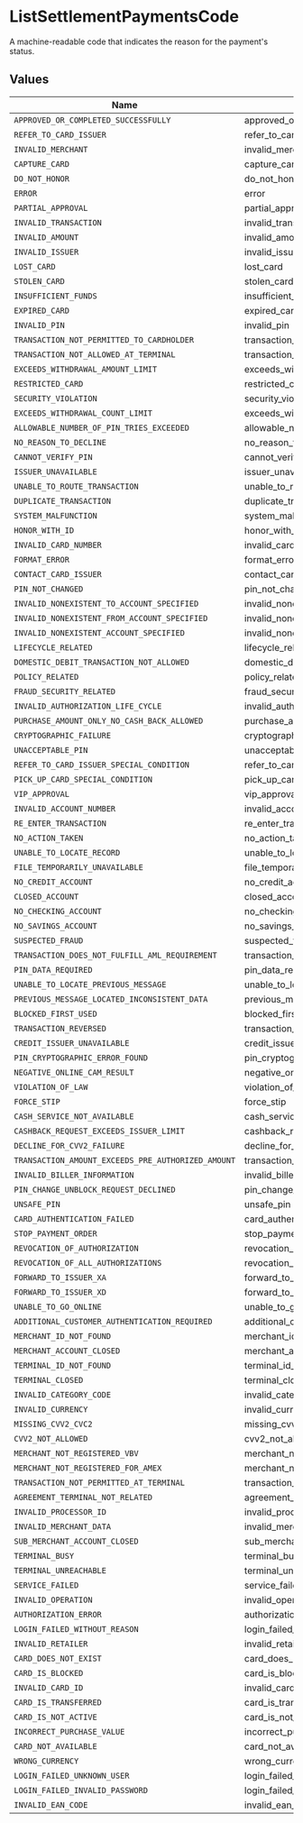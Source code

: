 # ListSettlementPaymentsCode

A machine-readable code that indicates the reason for the payment's status.


## Values

| Name                                               | Value                                              |
| -------------------------------------------------- | -------------------------------------------------- |
| `APPROVED_OR_COMPLETED_SUCCESSFULLY`               | approved_or_completed_successfully                 |
| `REFER_TO_CARD_ISSUER`                             | refer_to_card_issuer                               |
| `INVALID_MERCHANT`                                 | invalid_merchant                                   |
| `CAPTURE_CARD`                                     | capture_card                                       |
| `DO_NOT_HONOR`                                     | do_not_honor                                       |
| `ERROR`                                            | error                                              |
| `PARTIAL_APPROVAL`                                 | partial_approval                                   |
| `INVALID_TRANSACTION`                              | invalid_transaction                                |
| `INVALID_AMOUNT`                                   | invalid_amount                                     |
| `INVALID_ISSUER`                                   | invalid_issuer                                     |
| `LOST_CARD`                                        | lost_card                                          |
| `STOLEN_CARD`                                      | stolen_card                                        |
| `INSUFFICIENT_FUNDS`                               | insufficient_funds                                 |
| `EXPIRED_CARD`                                     | expired_card                                       |
| `INVALID_PIN`                                      | invalid_pin                                        |
| `TRANSACTION_NOT_PERMITTED_TO_CARDHOLDER`          | transaction_not_permitted_to_cardholder            |
| `TRANSACTION_NOT_ALLOWED_AT_TERMINAL`              | transaction_not_allowed_at_terminal                |
| `EXCEEDS_WITHDRAWAL_AMOUNT_LIMIT`                  | exceeds_withdrawal_amount_limit                    |
| `RESTRICTED_CARD`                                  | restricted_card                                    |
| `SECURITY_VIOLATION`                               | security_violation                                 |
| `EXCEEDS_WITHDRAWAL_COUNT_LIMIT`                   | exceeds_withdrawal_count_limit                     |
| `ALLOWABLE_NUMBER_OF_PIN_TRIES_EXCEEDED`           | allowable_number_of_pin_tries_exceeded             |
| `NO_REASON_TO_DECLINE`                             | no_reason_to_decline                               |
| `CANNOT_VERIFY_PIN`                                | cannot_verify_pin                                  |
| `ISSUER_UNAVAILABLE`                               | issuer_unavailable                                 |
| `UNABLE_TO_ROUTE_TRANSACTION`                      | unable_to_route_transaction                        |
| `DUPLICATE_TRANSACTION`                            | duplicate_transaction                              |
| `SYSTEM_MALFUNCTION`                               | system_malfunction                                 |
| `HONOR_WITH_ID`                                    | honor_with_id                                      |
| `INVALID_CARD_NUMBER`                              | invalid_card_number                                |
| `FORMAT_ERROR`                                     | format_error                                       |
| `CONTACT_CARD_ISSUER`                              | contact_card_issuer                                |
| `PIN_NOT_CHANGED`                                  | pin_not_changed                                    |
| `INVALID_NONEXISTENT_TO_ACCOUNT_SPECIFIED`         | invalid_nonexistent_to_account_specified           |
| `INVALID_NONEXISTENT_FROM_ACCOUNT_SPECIFIED`       | invalid_nonexistent_from_account_specified         |
| `INVALID_NONEXISTENT_ACCOUNT_SPECIFIED`            | invalid_nonexistent_account_specified              |
| `LIFECYCLE_RELATED`                                | lifecycle_related                                  |
| `DOMESTIC_DEBIT_TRANSACTION_NOT_ALLOWED`           | domestic_debit_transaction_not_allowed             |
| `POLICY_RELATED`                                   | policy_related                                     |
| `FRAUD_SECURITY_RELATED`                           | fraud_security_related                             |
| `INVALID_AUTHORIZATION_LIFE_CYCLE`                 | invalid_authorization_life_cycle                   |
| `PURCHASE_AMOUNT_ONLY_NO_CASH_BACK_ALLOWED`        | purchase_amount_only_no_cash_back_allowed          |
| `CRYPTOGRAPHIC_FAILURE`                            | cryptographic_failure                              |
| `UNACCEPTABLE_PIN`                                 | unacceptable_pin                                   |
| `REFER_TO_CARD_ISSUER_SPECIAL_CONDITION`           | refer_to_card_issuer_special_condition             |
| `PICK_UP_CARD_SPECIAL_CONDITION`                   | pick_up_card_special_condition                     |
| `VIP_APPROVAL`                                     | vip_approval                                       |
| `INVALID_ACCOUNT_NUMBER`                           | invalid_account_number                             |
| `RE_ENTER_TRANSACTION`                             | re_enter_transaction                               |
| `NO_ACTION_TAKEN`                                  | no_action_taken                                    |
| `UNABLE_TO_LOCATE_RECORD`                          | unable_to_locate_record                            |
| `FILE_TEMPORARILY_UNAVAILABLE`                     | file_temporarily_unavailable                       |
| `NO_CREDIT_ACCOUNT`                                | no_credit_account                                  |
| `CLOSED_ACCOUNT`                                   | closed_account                                     |
| `NO_CHECKING_ACCOUNT`                              | no_checking_account                                |
| `NO_SAVINGS_ACCOUNT`                               | no_savings_account                                 |
| `SUSPECTED_FRAUD`                                  | suspected_fraud                                    |
| `TRANSACTION_DOES_NOT_FULFILL_AML_REQUIREMENT`     | transaction_does_not_fulfill_aml_requirement       |
| `PIN_DATA_REQUIRED`                                | pin_data_required                                  |
| `UNABLE_TO_LOCATE_PREVIOUS_MESSAGE`                | unable_to_locate_previous_message                  |
| `PREVIOUS_MESSAGE_LOCATED_INCONSISTENT_DATA`       | previous_message_located_inconsistent_data         |
| `BLOCKED_FIRST_USED`                               | blocked_first_used                                 |
| `TRANSACTION_REVERSED`                             | transaction_reversed                               |
| `CREDIT_ISSUER_UNAVAILABLE`                        | credit_issuer_unavailable                          |
| `PIN_CRYPTOGRAPHIC_ERROR_FOUND`                    | pin_cryptographic_error_found                      |
| `NEGATIVE_ONLINE_CAM_RESULT`                       | negative_online_cam_result                         |
| `VIOLATION_OF_LAW`                                 | violation_of_law                                   |
| `FORCE_STIP`                                       | force_stip                                         |
| `CASH_SERVICE_NOT_AVAILABLE`                       | cash_service_not_available                         |
| `CASHBACK_REQUEST_EXCEEDS_ISSUER_LIMIT`            | cashback_request_exceeds_issuer_limit              |
| `DECLINE_FOR_CVV2_FAILURE`                         | decline_for_cvv2_failure                           |
| `TRANSACTION_AMOUNT_EXCEEDS_PRE_AUTHORIZED_AMOUNT` | transaction_amount_exceeds_pre_authorized_amount   |
| `INVALID_BILLER_INFORMATION`                       | invalid_biller_information                         |
| `PIN_CHANGE_UNBLOCK_REQUEST_DECLINED`              | pin_change_unblock_request_declined                |
| `UNSAFE_PIN`                                       | unsafe_pin                                         |
| `CARD_AUTHENTICATION_FAILED`                       | card_authentication_failed                         |
| `STOP_PAYMENT_ORDER`                               | stop_payment_order                                 |
| `REVOCATION_OF_AUTHORIZATION`                      | revocation_of_authorization                        |
| `REVOCATION_OF_ALL_AUTHORIZATIONS`                 | revocation_of_all_authorizations                   |
| `FORWARD_TO_ISSUER_XA`                             | forward_to_issuer_xa                               |
| `FORWARD_TO_ISSUER_XD`                             | forward_to_issuer_xd                               |
| `UNABLE_TO_GO_ONLINE`                              | unable_to_go_online                                |
| `ADDITIONAL_CUSTOMER_AUTHENTICATION_REQUIRED`      | additional_customer_authentication_required        |
| `MERCHANT_ID_NOT_FOUND`                            | merchant_id_not_found                              |
| `MERCHANT_ACCOUNT_CLOSED`                          | merchant_account_closed                            |
| `TERMINAL_ID_NOT_FOUND`                            | terminal_id_not_found                              |
| `TERMINAL_CLOSED`                                  | terminal_closed                                    |
| `INVALID_CATEGORY_CODE`                            | invalid_category_code                              |
| `INVALID_CURRENCY`                                 | invalid_currency                                   |
| `MISSING_CVV2_CVC2`                                | missing_cvv2_cvc2                                  |
| `CVV2_NOT_ALLOWED`                                 | cvv2_not_allowed                                   |
| `MERCHANT_NOT_REGISTERED_VBV`                      | merchant_not_registered_vbv                        |
| `MERCHANT_NOT_REGISTERED_FOR_AMEX`                 | merchant_not_registered_for_amex                   |
| `TRANSACTION_NOT_PERMITTED_AT_TERMINAL`            | transaction_not_permitted_at_terminal              |
| `AGREEMENT_TERMINAL_NOT_RELATED`                   | agreement_terminal_not_related                     |
| `INVALID_PROCESSOR_ID`                             | invalid_processor_id                               |
| `INVALID_MERCHANT_DATA`                            | invalid_merchant_data                              |
| `SUB_MERCHANT_ACCOUNT_CLOSED`                      | sub_merchant_account_closed                        |
| `TERMINAL_BUSY`                                    | terminal_busy                                      |
| `TERMINAL_UNREACHABLE`                             | terminal_unreachable                               |
| `SERVICE_FAILED`                                   | service_failed                                     |
| `INVALID_OPERATION`                                | invalid_operation                                  |
| `AUTHORIZATION_ERROR`                              | authorization_error                                |
| `LOGIN_FAILED_WITHOUT_REASON`                      | login_failed_without_reason                        |
| `INVALID_RETAILER`                                 | invalid_retailer                                   |
| `CARD_DOES_NOT_EXIST`                              | card_does_not_exist                                |
| `CARD_IS_BLOCKED`                                  | card_is_blocked                                    |
| `INVALID_CARD_ID`                                  | invalid_card_id                                    |
| `CARD_IS_TRANSFERRED`                              | card_is_transferred                                |
| `CARD_IS_NOT_ACTIVE`                               | card_is_not_active                                 |
| `INCORRECT_PURCHASE_VALUE`                         | incorrect_purchase_value                           |
| `CARD_NOT_AVAILABLE`                               | card_not_available                                 |
| `WRONG_CURRENCY`                                   | wrong_currency                                     |
| `LOGIN_FAILED_UNKNOWN_USER`                        | login_failed_unknown_user                          |
| `LOGIN_FAILED_INVALID_PASSWORD`                    | login_failed_invalid_password                      |
| `INVALID_EAN_CODE`                                 | invalid_ean_code                                   |